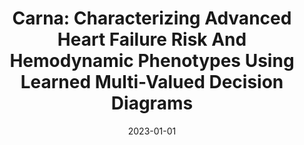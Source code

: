 ---
title: "Carna: Characterizing Advanced Heart Failure Risk And Hemodynamic Phenotypes Using Learned Multi-Valued Decision Diagrams"
date: 2023-01-01
venue: ""
paperurl: https://doi.org/10.48550/ARXIV.2306.06801
authors: "Josephine Lamp, Yuxin Wu, Steven Lamp, Prince Afriyie, Kenneth Bilchick, Lu Feng and Sula Mazimba"
---